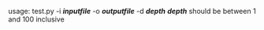 usage: test.py -i ***inputfile*** -o ***outputfile*** -d ***depth***
***depth*** should be between 1 and 100 inclusive

